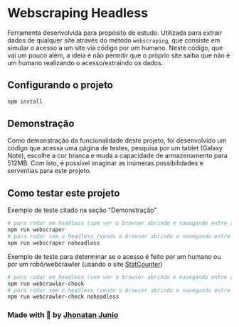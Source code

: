 # Webscraping Headless

Ferramenta desenvolvida para propósito de estudo. Utilizada para extrair dados de qualquer site através do método `webscraping`, que consiste em simular
o acesso a um site via código por um humano. Neste código, que vai um pouco além, a ideia é não permitir que o próprio site saiba que não é um humano
realizando o acesso/extraindo os dados.

## Configurando o projeto

```sh
npm install
```

## Demonstração

Como demonstração da funcionalidade deste projeto, foi desenvolvido um código que acessa uma página de testes, pesquisa por um tablet (Galaxy Note), escolhe a cor branca e muda a capacidade de armazenamento para 512MB. Com isto, é possível imaginar as inúmeras possibilidades e serventias para este projeto.  

## Como testar este projeto

Exemplo de teste citado na seção "Demonstração"

```sh
# para rodar em headless (sem ver o browser abrindo e navegando entre as páginas), basta executar o seguinte comando
npm run webscraper 
# para rodar sem o headless (vendo o browser abrindo e navegando entre as páginas), basta executar o seguinte comando
npm run webscraper noheadless
```

Exemplo de teste para determinar se o acesso é feito por um humano ou por um robô/webcrawler (usando o site [StatCounter](https://gs.statcounter.com/detect))

```sh
# para rodar em headless (sem ver o browser abrindo e navegando entre as páginas), basta executar o seguinte comando
npm run webcrawler-check
# para rodar sem o headless (vendo o browser abrindo e navegando entre as páginas), basta executar o seguinte comando
npm run webcrawler-check noheadless
```
  
### Made with 💙 by [Jhonatan Junio](https://github.com/jhonatanjunio)
